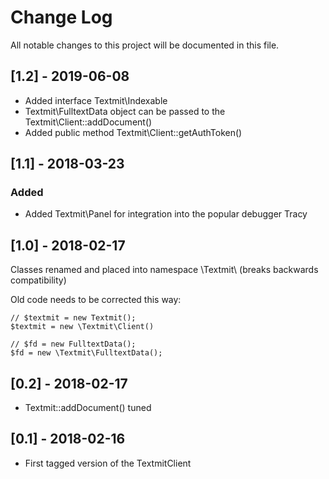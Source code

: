 Change Log
==========

All notable changes to this project will be documented in this file.

[1.2] - 2019-06-08
------------------

- Added interface Textmit\Indexable
- Textmit\FulltextData object can be passed to the Textmit\Client::addDocument()
- Added public method Textmit\Client::getAuthToken()

[1.1] - 2018-03-23
------------------

### Added
- Added Textmit\Panel for integration into the popular debugger Tracy

[1.0] - 2018-02-17
------------------

Classes renamed and placed into namespace \Textmit\ (breaks backwards compatibility)

Old code needs to be corrected this way:

    // $textmit = new Textmit();
    $textmit = new \Textmit\Client()

    // $fd = new FulltextData();
    $fd = new \Textmit\FulltextData();

[0.2] - 2018-02-17
------------------

- Textmit::addDocument() tuned

[0.1] - 2018-02-16
------------------

- First tagged version of the TextmitClient
